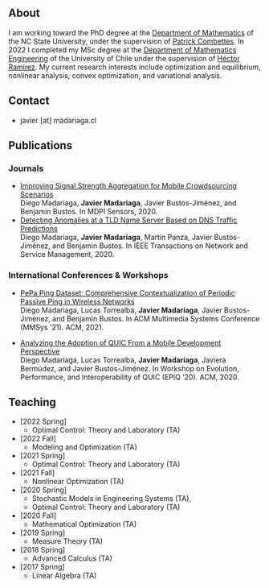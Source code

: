 ## About

I am working toward the PhD degree at the [Department of Mathematics](https://math.sciences.ncsu.edu) of the NC State University, under the supervision of [Patrick Combettes](https://pcombet.math.ncsu.edu). In 2022 I completed my MSc degree at the [Department of Mathematics Engineering](http://www.dim.uchile.cl) of the University of Chile under the supervision of [Héctor Ramírez](https://sites.google.com/site/hectorramirezhomepage/home). My current research interests include optimization and equilibrium, nonlinear analysis, convex optimization, and variational analysis.

## Contact

* javier [at] madariaga.cl

## Publications

### Journals

* [Improving Signal Strength Aggregation for Mobile Crowdsourcing Scenarios](https://www.mdpi.com/1424-8220/21/4/1084/htm)<br/>Diego Madariaga, **Javier Madariaga**, Javier Bustos-Jiménez, and Benjamin Bustos. In MDPI Sensors, 2020.
* [Detecting Anomalies at a TLD Name Server Based on DNS Traffic Predictions](https://doi.org/10.1109/TNSM.2021.3051195)<br/>Diego Madariaga, **Javier Madariaga**, Martín Panza, Javier Bustos-Jiménez, and Benjamin Bustos. In IEEE Transactions on Network and Service Management, 2020.

### International Conferences & Workshops

* [PePa Ping Dataset: Comprehensive Contextualization of Periodic Passive Ping in Wireless Networks](https://dl.acm.org/doi/abs/10.1145/3458305.3478456)<br/>Diego Madariaga, Lucas Torrealba, **Javier Madariaga**, Javier Bustos-Jiménez, and Benjamin Bustos. In ACM Multimedia Systems Conference (MMSys '21). ACM, 2021.

* [Analyzing the Adoption of QUIC From a Mobile Development Perspective](https://dl.acm.org/doi/abs/10.1145/3405796.3405830)<br/>Diego Madariaga, Lucas Torrealba, **Javier Madariaga**, Javiera Bermúdez, and Javier Bustos-Jiménez. In Workshop on Evolution, Performance, and Interoperability of QUIC (EPIQ ’20). ACM, 2020.

## Teaching
* [2022 Spring] 
    * Optimal Control: Theory and Laboratory (TA)
* [2022 Fall] 
    * Modeling and Optimization (TA)
* [2021 Spring] 
    * Optimal Control: Theory and Laboratory (TA)
* [2021 Fall]
   * Nonlinear Optimization (TA)
* [2020 Spring] 
    * Stochastic Models in Engineering Systems (TA), 
    * Optimal Control: Theory and Laboratory (TA)
* [2020 Fall] 
    * Mathematical Optimization (TA)
* [2019 Spring] 
    * Measure Theory (TA)
* [2018 Spring] 
    * Advanced Calculus (TA)
* [2017 Spring] 
    * Linear Algebra (TA)
